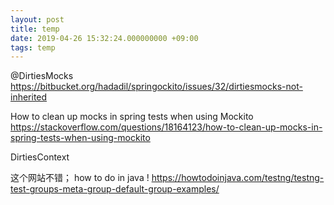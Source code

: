 ```yaml
---
layout: post
title: temp
date: 2019-04-26 15:32:24.000000000 +09:00
tags: temp
---
```



@DirtiesMocks
https://bitbucket.org/hadadil/springockito/issues/32/dirtiesmocks-not-inherited

How to clean up mocks in spring tests when using Mockito
https://stackoverflow.com/questions/18164123/how-to-clean-up-mocks-in-spring-tests-when-using-mockito


DirtiesContext


这个网站不错； how to do in java !
https://howtodoinjava.com/testng/testng-test-groups-meta-group-default-group-examples/

